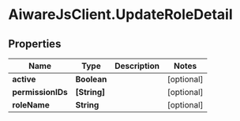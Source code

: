 # AiwareJsClient.UpdateRoleDetail

## Properties

Name | Type | Description | Notes
------------ | ------------- | ------------- | -------------
**active** | **Boolean** |  | [optional] 
**permissionIDs** | **[String]** |  | [optional] 
**roleName** | **String** |  | [optional] 


